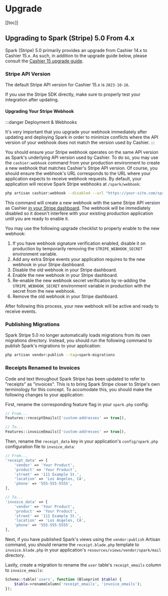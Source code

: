 # Upgrade

[[toc]]

## Upgrading to Spark (Stripe) 5.0 From 4.x

Spark (Stripe) 5.0 primarily provides an upgrade from Cashier 14.x to Cashier 15.x. As such, in addition to the upgrade guide below, please consult the [Cashier 15 upgrade guide](https://github.com/laravel/cashier-stripe/blob/15.x/UPGRADE.md).

### Stripe API Version

The default Stripe API version for Cashier 15.x is `2023-10-16`.

If you use the Stripe SDK directly, make sure to properly test your integration after updating.

#### Upgrading Your Stripe Webhook

:::danger Deployment & Webhooks

It's very important that you upgrade your webhook immediately after updating and deploying Spark in order to minimize conflicts where the API version of your webhook does not match the version used by Cashier.
:::

You should ensure your Stripe webhook operates on the same API version as Spark's underlying API version used by Cashier. To do so, you may use the `cashier:webhook` command from your production environment to create a new webhook that matches Cashier's Stripe API version. Of course, you should ensure the webhook's URL corresponds to the URL where your application expects to receive webhook requests. By default, your application will receive Spark Stripe webhooks at `/spark/webhook`:

```bash
php artisan cashier:webhook --disabled --url "https://your-site.com/spark/webhook"
```

This command will create a new webhook with the same Stripe API version as Cashier [in your Stripe dashboard](https://dashboard.stripe.com/webhooks). The webhook will be immediately disabled so it doesn't interfere with your existing production application until you are ready to enable it.

You may use the following upgrade checklist to properly enable to the new webhook:

1. If you have webhook signature verification enabled, disable it on production by temporarily removing the `STRIPE_WEBHOOK_SECRET` environment variable.
2. Add any extra Stripe events your application requires to the new webhook in your Stripe dashboard.
3. Disable the old webhook in your Stripe dashboard.
4. Enable the new webhook in your Stripe dashboard.
5. Re-enable the new webhook secret verification by re-adding the `STRIPE_WEBHOOK_SECRET` environment variable in production with the secret from the new webhook.
6. Remove the old webhook in your Stripe dashboard.

After following this process, your new webhook will be active and ready to receive events.

### Publishing Migrations

Spark Stripe 5.0 no longer automatically loads migrations from its own migrations directory. Instead, you should run the following command to publish Spark's migrations to your application:

```bash
php artisan vendor:publish --tag=spark-migrations
```

### Receipts Renamed to Invoices

Code and text throughout Spark Stripe has been updated to refer to "receipts" as "invoices". This is to bring Spark Stripe closer to Stripe's own terminology for this concept. To accomodate this, you should make the following changes to your application:

First, rename the corresponding feature flag in your `spark.php` config:

```php
// From...
Features::receiptEmails(['custom-addresses' => true]),

// To...
Features::invoiceEmails(['custom-addresses' => true]),
```

Then, rename the `receipt_data` key in your application's `config/spark.php` configuration file to `invoice_data`:

```php
// From...
'receipt_data' => [
    'vendor' => 'Your Product',
    'product' => 'Your Product',
    'street' => '111 Example St.',
    'location' => 'Los Angeles, CA',
    'phone' => '555-555-5555',
],

// To...
'invoice_data' => [
    'vendor' => 'Your Product',
    'product' => 'Your Product',
    'street' => '111 Example St.',
    'location' => 'Los Angeles, CA',
    'phone' => '555-555-5555',
],
```

Next, if you have published Spark's views using the `vendor:publish` Artisan command, you should rename the `receipt.blade.php` template to `invoice.blade.php` in your application's `resources/views/vendor/spark/mail` directory.

Lastly, create a migration to rename the `user` table's `receipt_emails` column to `invoice_emails`:

```php
Schema::table('users', function (Blueprint $table) {
    $table->renameColumn('receipt_emails', 'invoice_emails');
});
```
